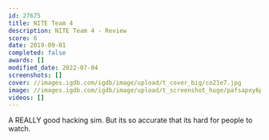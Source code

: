 ```yaml
---
id: 27675
title: NITE Team 4
description: NITE Team 4 - Review
score: 6
date: 2019-09-01
completed: false
awards: []
modified_date: 2022-07-04
screenshots: []
cover: //images.igdb.com/igdb/image/upload/t_cover_big/co21e7.jpg
image: //images.igdb.com/igdb/image/upload/t_screenshot_huge/pafsapxy6pfteonkavm0.jpg
videos: []
---
```

A REALLY good hacking sim. But its so accurate that its hard for people to watch.